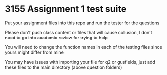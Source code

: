 # 3155 Assignment 1 test suite

Put your assignment files into this repo and run the tester for the questions


Please don't push class content or files that will cause collusion, I don't need to go into academic review for trying to help

You will need to change the function names in each of the testing files since yours might differ from mine

You may have issues with importing your file for q2 or gusfields, just add these files to the main directory (above question folders)
